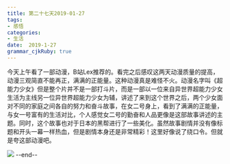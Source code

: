 ```yaml
---
title: 第二十七天2019-01-27
tags: 
- 感悟
categories: 
- 生活
date:  2019-1-27
grammar_cjkRuby: true
---
```

今天上午看了一部动漫，B站Lex推荐的。看完之后感叹这两天动漫质量的提高，动漫三观简直不能再正，满满的正能量。这种动漫真是难怪不火。动漫名字叫《超能力少女》但是整个片并不是一部打斗片，而是一部以一位来自异世界超能力少女生活为主线另一位异世界超能力少女为辅，讲述了来到这个世界之后，两个少女面对不同的家庭之间各自的努力和奋斗故事，在女二号身上，看到了满满的正能量，与女一号富有的生活对比，个人感觉女二号的勤奋和人品更像是这部故事讲述的主题。同时，这个故事也对于日本的黑帮进行了一些美化。虽然故事剧情并没有像标题和开头一幕一样热血，但是剧情本身还是非常精彩！这里好像说了绕口令。但就是夸这部动漫吧。

![](https://ws1.sinaimg.cn/large/b15ca614gy1fzlc8bxnrgj20yi22ojyq.jpg)
--end--

<!--more-->
